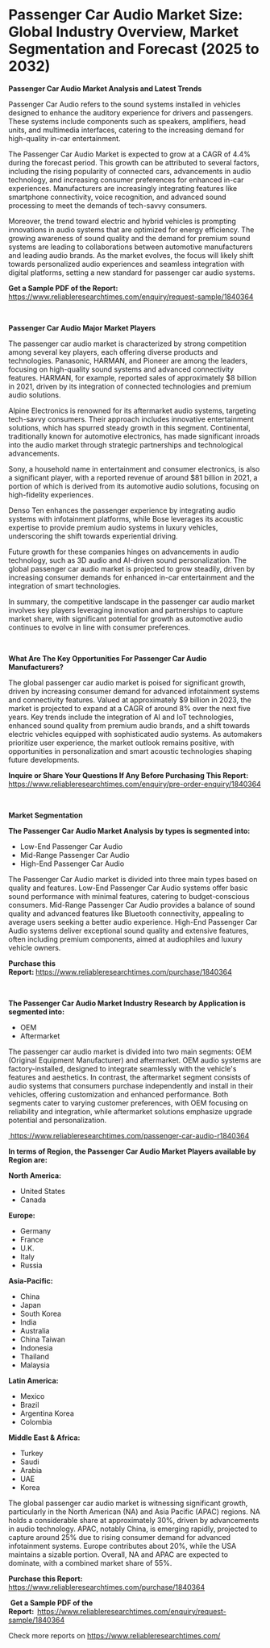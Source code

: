 <p><h1>Passenger Car Audio Market Size: Global Industry Overview, Market Segmentation and Forecast (2025 to 2032)</h1></p><p><strong>Passenger Car Audio Market Analysis and Latest Trends</strong></p>
<p><p>Passenger Car Audio refers to the sound systems installed in vehicles designed to enhance the auditory experience for drivers and passengers. These systems include components such as speakers, amplifiers, head units, and multimedia interfaces, catering to the increasing demand for high-quality in-car entertainment.</p><p>The Passenger Car Audio Market is expected to grow at a CAGR of 4.4% during the forecast period. This growth can be attributed to several factors, including the rising popularity of connected cars, advancements in audio technology, and increasing consumer preferences for enhanced in-car experiences. Manufacturers are increasingly integrating features like smartphone connectivity, voice recognition, and advanced sound processing to meet the demands of tech-savvy consumers.</p><p>Moreover, the trend toward electric and hybrid vehicles is prompting innovations in audio systems that are optimized for energy efficiency. The growing awareness of sound quality and the demand for premium sound systems are leading to collaborations between automotive manufacturers and leading audio brands. As the market evolves, the focus will likely shift towards personalized audio experiences and seamless integration with digital platforms, setting a new standard for passenger car audio systems.</p></p>
<p><strong>Get a Sample PDF of the Report:&nbsp;</strong> <a href="https://www.reliableresearchtimes.com/enquiry/request-sample/1840364?utm_campaign=3315&utm_medium=2&utm_source=Github&utm_content=ia&utm_term=31032025&utm_id=passenger-car-audio">https://www.reliableresearchtimes.com/enquiry/request-sample/1840364</a></p>
<p>&nbsp;</p>
<p><strong>Passenger Car Audio Major Market Players</strong></p>
<p><p>The passenger car audio market is characterized by strong competition among several key players, each offering diverse products and technologies. Panasonic, HARMAN, and Pioneer are among the leaders, focusing on high-quality sound systems and advanced connectivity features. HARMAN, for example, reported sales of approximately $8 billion in 2021, driven by its integration of connected technologies and premium audio solutions. </p><p>Alpine Electronics is renowned for its aftermarket audio systems, targeting tech-savvy consumers. Their approach includes innovative entertainment solutions, which has spurred steady growth in this segment. Continental, traditionally known for automotive electronics, has made significant inroads into the audio market through strategic partnerships and technological advancements. </p><p>Sony, a household name in entertainment and consumer electronics, is also a significant player, with a reported revenue of around $81 billion in 2021, a portion of which is derived from its automotive audio solutions, focusing on high-fidelity experiences.</p><p>Denso Ten enhances the passenger experience by integrating audio systems with infotainment platforms, while Bose leverages its acoustic expertise to provide premium audio systems in luxury vehicles, underscoring the shift towards experiential driving.</p><p>Future growth for these companies hinges on advancements in audio technology, such as 3D audio and AI-driven sound personalization. The global passenger car audio market is projected to grow steadily, driven by increasing consumer demands for enhanced in-car entertainment and the integration of smart technologies.</p><p>In summary, the competitive landscape in the passenger car audio market involves key players leveraging innovation and partnerships to capture market share, with significant potential for growth as automotive audio continues to evolve in line with consumer preferences.</p></p>
<p>&nbsp;</p>
<p><strong>What Are The Key Opportunities For Passenger Car Audio Manufacturers?</strong></p>
<p><p>The global passenger car audio market is poised for significant growth, driven by increasing consumer demand for advanced infotainment systems and connectivity features. Valued at approximately $9 billion in 2023, the market is projected to expand at a CAGR of around 8% over the next five years. Key trends include the integration of AI and IoT technologies, enhanced sound quality from premium audio brands, and a shift towards electric vehicles equipped with sophisticated audio systems. As automakers prioritize user experience, the market outlook remains positive, with opportunities in personalization and smart acoustic technologies shaping future developments.</p></p>
<p><strong>Inquire or Share Your Questions If Any Before Purchasing This Report:</strong> <a href="https://www.reliableresearchtimes.com/enquiry/pre-order-enquiry/1840364?utm_campaign=3315&utm_medium=2&utm_source=Github&utm_content=ia&utm_term=31032025&utm_id=passenger-car-audio">https://www.reliableresearchtimes.com/enquiry/pre-order-enquiry/1840364</a></p>
<p>&nbsp;</p>
<p><strong>Market Segmentation</strong></p>
<p><strong>The Passenger Car Audio Market Analysis by types is segmented into:</strong></p>
<p><ul><li>Low-End Passenger Car Audio</li><li>Mid-Range Passenger Car Audio</li><li>High-End Passenger Car Audio</li></ul></p>
<p><p>The Passenger Car Audio market is divided into three main types based on quality and features. Low-End Passenger Car Audio systems offer basic sound performance with minimal features, catering to budget-conscious consumers. Mid-Range Passenger Car Audio provides a balance of sound quality and advanced features like Bluetooth connectivity, appealing to average users seeking a better audio experience. High-End Passenger Car Audio systems deliver exceptional sound quality and extensive features, often including premium components, aimed at audiophiles and luxury vehicle owners.</p></p>
<p><strong>Purchase this Report:&nbsp;</strong><a href="https://www.reliableresearchtimes.com/purchase/1840364?utm_campaign=3315&utm_medium=2&utm_source=Github&utm_content=ia&utm_term=31032025&utm_id=passenger-car-audio">https://www.reliableresearchtimes.com/purchase/1840364</a></p>
<p>&nbsp;</p>
<p><strong>The Passenger Car Audio Market Industry Research by Application is segmented into:</strong></p>
<p><ul><li>OEM</li><li>Aftermarket</li></ul></p>
<p><p>The passenger car audio market is divided into two main segments: OEM (Original Equipment Manufacturer) and aftermarket. OEM audio systems are factory-installed, designed to integrate seamlessly with the vehicle's features and aesthetics. In contrast, the aftermarket segment consists of audio systems that consumers purchase independently and install in their vehicles, offering customization and enhanced performance. Both segments cater to varying customer preferences, with OEM focusing on reliability and integration, while aftermarket solutions emphasize upgrade potential and personalization.</p></p>
<p><a href="https://www.reliableresearchtimes.com/passenger-car-audio-r1840364?utm_campaign=3315&utm_medium=2&utm_source=Github&utm_content=ia&utm_term=31032025&utm_id=passenger-car-audio">&nbsp;https://www.reliableresearchtimes.com/passenger-car-audio-r1840364</a></p>
<p><strong>In terms of Region, the Passenger Car Audio Market Players available by Region are:</strong></p>
<p>
    <p> <strong> North America: </strong>
        <ul>
            <li>United States</li>
            <li>Canada</li>
        </ul>
        </p> 
    <p> <strong> Europe: </strong>
        <ul>
            <li>Germany</li>
            <li>France</li>
            <li>U.K.</li>
            <li>Italy</li>
            <li>Russia</li>
        </ul>
        </p> 
    <p> <strong> Asia-Pacific: </strong>
        <ul>
            <li>China</li>
            <li>Japan</li>
            <li>South Korea</li>
            <li>India</li>
            <li>Australia</li>
            <li>China Taiwan</li>
            <li>Indonesia</li>
            <li>Thailand</li>
            <li>Malaysia</li>
        </ul>
        </p> 
    <p> <strong> Latin America: </strong>
        <ul>
            <li>Mexico</li>
            <li>Brazil</li>
            <li>Argentina Korea</li>
            <li>Colombia</li>
        </ul>
        </p> 
    <p> <strong> Middle East & Africa: </strong>
        <ul>
            <li>Turkey</li>
            <li>Saudi</li>
            <li>Arabia</li>
            <li>UAE</li>
            <li>Korea</li>
        </ul>
    </p>
    </p>
<p><p>The global passenger car audio market is witnessing significant growth, particularly in the North American (NA) and Asia Pacific (APAC) regions. NA holds a considerable share at approximately 30%, driven by advancements in audio technology. APAC, notably China, is emerging rapidly, projected to capture around 25% due to rising consumer demand for advanced infotainment systems. Europe contributes about 20%, while the USA maintains a sizable portion. Overall, NA and APAC are expected to dominate, with a combined market share of 55%.</p></p>
<p><strong>Purchase this Report: </strong><a href="https://www.reliableresearchtimes.com/purchase/1840364?utm_campaign=3315&utm_medium=2&utm_source=Github&utm_content=ia&utm_term=31032025&utm_id=passenger-car-audio">https://www.reliableresearchtimes.com/purchase/1840364</a></p>
<p>&nbsp;<strong>Get a Sample PDF of the Report:&nbsp;&nbsp;</strong><a href="https://www.reliableresearchtimes.com/enquiry/request-sample/1840364?utm_campaign=3315&utm_medium=2&utm_source=Github&utm_content=ia&utm_term=31032025&utm_id=passenger-car-audio">https://www.reliableresearchtimes.com/enquiry/request-sample/1840364</a></p>
<p><strong></strong></p>
<p>Check more reports on <a href="https://www.reliableresearchtimes.com/?utm_campaign=3315&utm_medium=2&utm_source=Github&utm_content=ia&utm_term=31032025&utm_id=passenger-car-audio">https://www.reliableresearchtimes.com/</a></p>